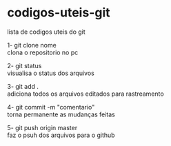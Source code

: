 # codigos-uteis-git
lista de codigos uteis do git

1- git clone nome <br _>
  clona o repositorio no pc
  
2- git status <br _>
  visualisa o status dos arquivos
  
3- git add . <br _>
  adiciona todos os arquivos editados para rastreamento
  
4- git commit -m "comentario" <br _>
  torna permanente as mudanças feitas
  
5- git push origin master <br _>
  faz o psuh dos arquivos para o github 
  
